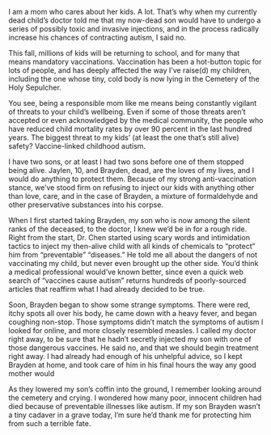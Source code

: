 I am a mom who cares about her kids. A lot. That’s why when my currently dead child’s doctor told me that my now-dead son would have to undergo a series of possibly toxic and invasive injections, and in the process radically increase his chances of contracting autism, I said no.

This fall, millions of kids will be returning to school, and for many that means mandatory vaccinations. Vaccination has been a hot-button topic for lots of people, and has deeply affected the way I’ve raise(d) my children, including the one whose tiny, cold body is now lying in the Cemetery of the Holy Sepulcher.

You see, being a responsible mom like me means being constantly vigilant of threats to your child’s wellbeing. Even if some of those threats aren’t accepted or even acknowledged by the medical community, the people who have reduced child mortality rates by over 90 percent in the last hundred years. The biggest threat to my kids’ (at least the one that’s still alive) safety? Vaccine-linked childhood autism.

I have two sons, or at least I had two sons before one of them stopped being alive. Jaylen, 10, and Brayden, dead, are the loves of my lives, and I would do anything to protect them. Because of my strong anti-vaccination stance, we’ve stood firm on refusing to inject our kids with anything other than love, care, and in the case of Brayden, a mixture of formaldehyde and other preservative substances into his corpse.

When I first started taking Brayden, my son who is now among the silent ranks of the deceased, to the doctor, I knew we’d be in for a rough ride. Right from the start, Dr. Chen started using scary words and intimidation tactics to inject my then-alive child with all kinds of chemicals to “protect” him from “preventable” “diseases.” He told me all about the dangers of not vaccinating my child, but never even brought up the other side. You’d think a medical professional would’ve known better, since even a quick web search of “vaccines cause autism” returns hundreds of poorly-sourced articles that reaffirm what I had already decided to be true.

Soon, Brayden began to show some strange symptoms. There were red, itchy spots all over his body, he came down with a heavy fever, and began coughing non-stop. Those symptoms didn’t match the symptoms of autism I looked for online, and more closely resembled measles. I called my doctor right away, to be sure that he hadn’t secretly injected my son with one of those dangerous vaccines. He said no, and that we should begin treatment right away. I had already had enough of his unhelpful advice, so I kept Brayden at home, and took care of him in his final hours the way any good mother would

As they lowered my son’s coffin into the ground, I remember looking around the cemetery and crying. I wondered how many poor, innocent children had died because of preventable illnesses like autism. If my son Brayden wasn’t a tiny cadaver in a grave today, I’m sure he’d thank me for protecting him from such a terrible fate.
